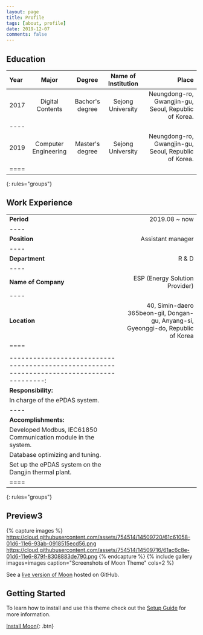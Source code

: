```yaml
---
layout: page
title: Profile
tags: [about, profile]
date: 2019-12-07
comments: false
---
```


## Education

| Year | Major | Degree | Name of Institution | Place |
|:------|:-------------:|:----------:|:--------------------:|----------------------------------------:|
| 2017 | Digital Contents | Bachor's degree | Sejong University | Neungdong-ro, Gwangjin-gu, Seoul, Republic of Korea. |
|----
| 2019 | Computer Engineering | Master's degree | Sejong University | Neungdong-ro, Gwangjin-gu, Seoul, Republic of Korea. |
|====
{: rules="groups"}


## Work Experience

|  |                                                  |
|:--------|-----------------------------------------------------------------------------------:|
| <b> Period </b>| 2019.08 ~ now |
|----
| <b> Position </b>| Assistant manager |
|----
| <b> Department </b>| R & D |
|----
| <b> Name of Company </b>| ESP (Energy Solution Provider) |
|----
| <b> Location </b>| 40, Simin-daero 365beon-gil, Dongan-gu, Anyang-si, Gyeonggi-do, Republic of Korea |
|====
|                                                  |
|------------------------------------------------------------------------------------------:|
| <b> Responsibility: </b>|
| In charge of the ePDAS system. |
|----
| <b> Accomplishments: </b>|
| Developed Modbus, IEC61850 Communication module in the system. |
| Database optimizing and tuning. |
| Set up the ePDAS system on the Dangjin thermal plant. |
|====
{: rules="groups"}

## Preview3

{% capture images %}
    https://cloud.githubusercontent.com/assets/754514/14509720/61c61058-01d6-11e6-93ab-0918515ecd56.png
    https://cloud.githubusercontent.com/assets/754514/14509716/61ac6c8e-01d6-11e6-879f-8308883de790.png
{% endcapture %}
{% include gallery images=images caption="Screenshots of Moon Theme" cols=2 %}

See a [live version of Moon](http://taylantatli.github.io/Moon) hosted on GitHub.

## Getting Started

To learn how to install and use this theme check out the [Setup Guide](http://taylantatli.me/Moon/moon-theme/) for more information.
      
[Install Moon](https://github.com/TaylanTatli/Moon){: .btn}
